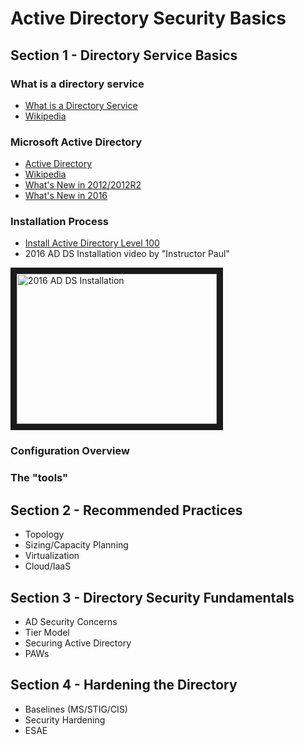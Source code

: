 
# Active Directory Security Basics

## Section 1 - Directory Service Basics
### What is a directory service

- [What is a Directory Service](https://www.dummies.com/programming/networking/defining-terms-what-is-a-directory-service/)
- [Wikipedia](https://en.wikipedia.org/wiki/Directory_service)

### Microsoft Active Directory
- [Active Directory](https://docs.microsoft.com/en-us/windows/desktop/ad/active-directory-domain-services)
- [Wikipedia](https://en.wikipedia.org/wiki/Active_Directory)
- [What's New in 2012/2012R2](https://docs.microsoft.com/en-us/previous-versions/windows/it-pro/windows-server-2012-R2-and-2012/hh831477(v=ws.11))
- [What's New in 2016](https://docs.microsoft.com/en-us/windows-server/identity/whats-new-active-directory-domain-services)

### Installation Process
- [Install Active Directory Level 100](https://docs.microsoft.com/en-us/windows-server/identity/ad-ds/deploy/install-active-directory-domain-services--level-100-)
- 2016 AD DS Installation video by "Instructor Paul"

<a href="http://www.youtube.com/watch?feature=player_embedded&v=Vo5WAoukDnE
" target="_blank"><img src="http://img.youtube.com/vi/Vo5WAoukDnE/0.jpg" 
alt="2016 AD DS Installation" width="320" height="240" border="10" /></a>

### Configuration Overview

### The "tools"

## Section 2 - Recommended Practices
* Topology
* Sizing/Capacity Planning
* Virtualization
* Cloud/IaaS

## Section 3 - Directory Security Fundamentals
* AD Security Concerns
* Tier Model
* Securing Active Directory
* PAWs

## Section 4 - Hardening the Directory
* Baselines (MS/STIG/CIS)
* Security Hardening
* ESAE
